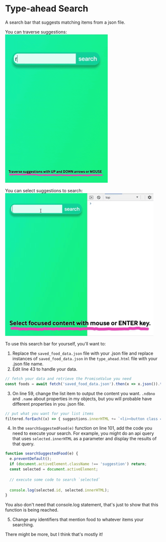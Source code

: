 # Type-ahead Search
A search bar that suggests matching items from a json file.

You can traverse suggestions:
![screenrecording](docs/ui_5-7.gif)

You can select suggestions to search:
![screenrecording](docs/ux_5-8.gif)

To use this search bar for yourself, you'll want to:

1. Replace the `saved_food_data.json` file with your .json file and replace instances of `saved_food_data.json` in the `type_ahead.html` file with your .json file name.
2. Edit line 43 to handle your data. 

  ```javascript
  // fetch your data and retrieve the PromiseValue you need
  const foods = await fetch('saved_food_data.json').then(x => x.json()).then(x => x.foods);
  ```

3. On line 59, change the list item to output the content you want. `.ndbno` and `.name` about properties in my objects, but you will probable have different properties in you .json file.
  ```javascript
  // put what you want for your list items
  filtered.forEach((x) => { suggestions.innerHTML += `<li><button class = "suggestion" id="${x.ndbno}">${x.name}</button></li>`; });
  ```

4. In the `searchSuggestedFood(e)` function on line 101, add the code you need to execute your search. For example, you might do an api query that uses `selected.innerHTML` as a parameter and display the results of that query.
  ```javascript
  function searchSuggestedFood(e) {
    e.preventDefault();
    if (document.activeElement.className !== 'suggestion') return;
    const selected = document.activeElement;

    // execute some code to search `selected`

    console.log(selected.id, selected.innerHTML);
  }
  ```

You also don't need that console.log statement, that's just to show that this function is being reached.

5. Change any identifiers that mention food to whatever items your searching.

There might be more, but I think that's mostly it!
